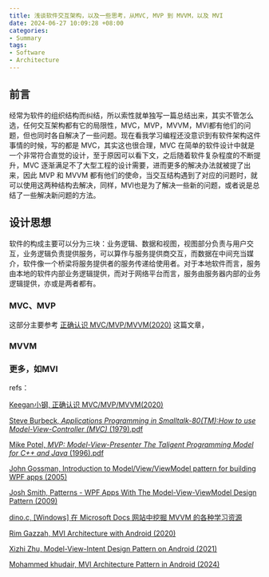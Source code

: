 ```yaml
---
title: 浅谈软件交互架构，以及一些思考，从MVC, MVP 到 MVVM，以及 MVI
date: 2024-06-27 10:09:28 +08:00
categories:
- Summary
tags: 
- Software
- Architecture
---
```


## 前言

经常为软件的组织结构而纠结，所以索性就单独写一篇总结出来，其实不管怎么选，任何交互架构都有它的局限性，MVC，MVP，MVVM，MVI都有他们的问题，但也同时各自解决了一些问题。现在看我学习编程还没意识到有软件架构这件事情的时候，写的都是 MVC，其实这也很合理，MVC 在简单的软件设计中就是一个非常符合直觉的设计，至于原因可以看下文，之后随着软件复杂程度的不断提升，MVC 逐渐满足不了大型工程的设计需要，进而更多的解决办法就被提了出来，因此 MVP 和 MVVM 都有他们的使命，当交互结构遇到了对应的问题时，就可以使用这两种结构去解决，同样，MVI也是为了解决一些新的问题，或者说是总结了一些解决新问题的方法。

<!-- more -->

## 设计思想

软件的构成主要可以分为三块：业务逻辑、数据和视图，视图部分负责与用户交互，业务逻辑负责提供服务，可以算作与服务提供商交互，而数据在中间充当媒介，软件像一个桥梁将服务提供者的服务传递给使用者。对于本地软件而言，服务由本地的软件内部业务逻辑提供，而对于网络平台而言，服务由服务器内部的业务逻辑提供，亦或是两者都有。

### MVC、MVP

这部分主要参考 [正确认识 MVC/MVP/MVVM(2020)](https://juejin.cn/post/6901200799242649607) 这篇文章，

### MVVM

### 更多，如MVI


refs：

[Keegan小钢, 正确认识 MVC/MVP/MVVM(2020)](https://juejin.cn/post/6901200799242649607)

[Steve Burbeck, _Applications Programming in Smalltalk-80(TM):How to use Model-View-Controller (MVC)_ (1979).pdf](https://www.researchgate.net/profile/Steve-Burbeck/publication/238719652_Applications_programming_in_smalltalk-80_how_to_use_model-view-controller_mvc/links/5575a00508ae7536375024c7/Applications-programming-in-smalltalk-80-how-to-use-model-view-controller-mvc.pdf)

[Mike Potel, _MVP: Model-View-Presenter The Taligent Programming Model for C++ and Java_ (1996).pdf](http://wildcrest.com/Potel/Portfolio/mvp.pdf)

[John Gossman, Introduction to Model/View/ViewModel pattern for building WPF apps (2005)](https://learn.microsoft.com/en-us/archive/blogs/johngossman/introduction-to-modelviewviewmodel-pattern-for-building-wpf-apps)

[Josh Smith, Patterns - WPF Apps With The Model-View-ViewModel Design Pattern (2009)](https://learn.microsoft.com/en-us/archive/msdn-magazine/2009/february/patterns-wpf-apps-with-the-model-view-viewmodel-design-pattern)

[dino.c, [Windows] 在 Microsoft Docs 网站中挖掘 MVVM 的各种学习资源](https://www.cnblogs.com/dino623/p/mvvm_docs_from_microsoft.html)

[Rim Gazzah, MVI Architecture with Android (2020)](https://medium.com/swlh/mvi-architecture-with-android-fcde123e3c4a)

[Xizhi Zhu, Model-View-Intent Design Pattern on Android (2021)](https://xizzhu.me/post/2021-06-21-android-mvi-kotlin-coroutines-flow-compose/)

[Mohammed khudair, MVI Architecture Pattern in Android (2024)](https://medium.com/@mohammedkhudair57/mvi-architecture-pattern-in-android-0046bf9b8a2e)


